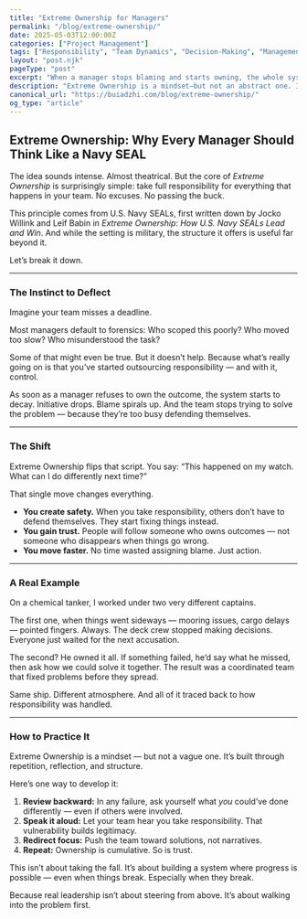 ```yaml
---
title: "Extreme Ownership for Managers"
permalink: "/blog/extreme-ownership/"
date: 2025-05-03T12:00:00Z
categories: ["Project Management"]
tags: ["Responsibility", "Team Dynamics", "Decision-Making", "Management Heuristics"]
layout: "post.njk"
pageType: "post"
excerpt: "When a manager stops blaming and starts owning, the whole system shifts. A look at Extreme Ownership as a leadership structure."
description: "Extreme Ownership is a mindset—but not an abstract one. It's a repeatable, trainable pattern of leadership grounded in responsibility and action. Here's how managers can use it to build trust, clarity, and momentum."
canonical_url: "https://buiadzhi.com/blog/extreme-ownership/"
og_type: "article"
---
```


## Extreme Ownership: Why Every Manager Should Think Like a Navy SEAL

The idea sounds intense. Almost theatrical. But the core of *Extreme Ownership* is surprisingly simple: take full responsibility for everything that happens in your team. No excuses. No passing the buck.

This principle comes from U.S. Navy SEALs, first written down by Jocko Willink and Leif Babin in *Extreme Ownership: How U.S. Navy SEALs Lead and Win*. And while the setting is military, the structure it offers is useful far beyond it.

Let’s break it down.

---

### The Instinct to Deflect

Imagine your team misses a deadline.

Most managers default to forensics: Who scoped this poorly? Who moved too slow? Who misunderstood the task?

Some of that might even be true. But it doesn’t help. Because what’s really going on is that you’ve started outsourcing responsibility — and with it, control.

As soon as a manager refuses to own the outcome, the system starts to decay. Initiative drops. Blame spirals up. And the team stops trying to solve the problem — because they’re too busy defending themselves.

---

### The Shift

Extreme Ownership flips that script. You say: “This happened on my watch. What can I do differently next time?”

That single move changes everything.

* **You create safety.** When you take responsibility, others don’t have to defend themselves. They start fixing things instead.
* **You gain trust.** People will follow someone who owns outcomes — not someone who disappears when things go wrong.
* **You move faster.** No time wasted assigning blame. Just action.

---

### A Real Example

On a chemical tanker, I worked under two very different captains.

The first one, when things went sideways — mooring issues, cargo delays — pointed fingers. Always. The deck crew stopped making decisions. Everyone just waited for the next accusation.

The second? He owned it all. If something failed, he’d say what he missed, then ask how we could solve it together. The result was a coordinated team that fixed problems before they spread.

Same ship. Different atmosphere. And all of it traced back to how responsibility was handled.

---

### How to Practice It

Extreme Ownership is a mindset — but not a vague one. It’s built through repetition, reflection, and structure.

Here’s one way to develop it:

1. **Review backward:** In any failure, ask yourself what *you* could’ve done differently — even if others were involved.
2. **Speak it aloud:** Let your team hear you take responsibility. That vulnerability builds legitimacy.
3. **Redirect focus:** Push the team toward solutions, not narratives.
4. **Repeat:** Ownership is cumulative. So is trust.

This isn’t about taking the fall. It’s about building a system where progress is possible — even when things break. Especially when they break.

Because real leadership isn’t about steering from above. It’s about walking into the problem first.


